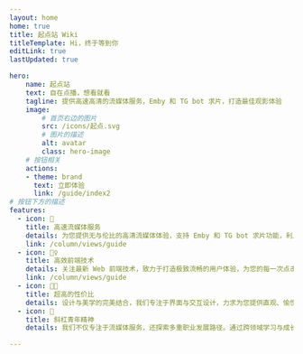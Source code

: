 ```yaml
---
layout: home
home: true
title: 起点站 Wiki
titleTemplate: Hi，终于等到你
editLink: true
lastUpdated: true

hero:
    name: 起点站
    text: 自在点播，想看就看
    tagline: 提供高速高清的流媒体服务，Emby 和 TG bot 求片，打造最佳观影体验
    image:
        # 首页右边的图片
        src: /icons/起点.svg
        # 图片的描述
        alt: avatar
        class: hero-image
    # 按钮相关
    actions:
    - theme: brand
      text: 立即体验
      link: /guide/index2
# 按钮下方的描述
features:
  - icon: 🎥
    title: 高速流媒体服务
    details: 为您提供无与伦比的高清流媒体体验，支持 Emby 和 TG bot 求片功能，利用自建直连 CDN 提供流畅播放。无论您在哪里，都能享受最佳观看体验。
    link: /column/views/guide
  - icon: 🤹‍♀️
    title: 高效前端技术
    details: 关注最新 Web 前端技术，致力于打造极致流畅的用户体验，为您的每一次点击提供无缝连接。我们的开发追求高效与创新，让您更快享受服务。
    link: /column/views/guide
  - icon: 👩🎨
    title: 超高的性价比
    details: 设计与美学的完美结合，我们专注于界面与交互设计，力求为您提供直观、愉悦的视觉体验，带来每一次的沉浸感。
  - icon: 🧩
    title: 斜杠青年精神
    details: 我们不仅专注于流媒体服务，还探索多重职业发展路径。通过跨领域学习与成长，不断完善自我，保持创新与活力，时刻为用户提供前沿技术与优质服务。

---
```

